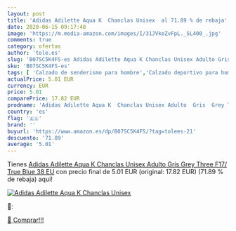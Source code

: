 ```yaml
---
layout: post
title: 'Adidas Adilette Aqua K  Chanclas Unisex  al 71.89 % de rebaja'
date: 2020-06-15 09:17:48
image: 'https://m.media-amazon.com/images/I/31JVkeZvFpL._SL400_.jpg'
comments: true
category: ofertas
author: 'tole.es'
slug: 'B07SC5K4FS-es Adidas Adilette Aqua K Chanclas Unisex Adulto Gris Grey...'
sku: 'B07SC5K4FS-es'
tags: [ 'Calzado de senderismo para hombre','Calzado deportivo para hombre','Chanclas y sandalias de piscina para hombre','Zapatillas de senderismo para hombre','Zapatillas y calzado deportivo para hombre','Zapatos','Zapatos para hombre','Zapatos y complementos','chanclas', ]
actualPrice: 5.01 EUR
currency: EUR
price: 5.01
comparePrice: 17.82 EUR
prodname: 'Adidas Adilette Aqua K  Chanclas Unisex Adulto  Gris  Grey Three F17/ True Blue   38 EU'
country: 'es'
flag: '🇪🇸'
brand: ''
buyurl: 'https://www.amazon.es/dp/B07SC5K4FS/?tag=tolees-21'
descuento: '71.89'
average: '5.01'
---
```


Tienes [Adidas Adilette Aqua K  Chanclas Unisex Adulto  Gris  Grey Three F17/ True Blue   38 EU](https://www.amazon.es/dp/B07SC5K4FS/?tag=tolees-21) con precio final de  5.01 EUR (original: 17.82 EUR) (71.89 %  de rebaja) aqui!

[![Adidas Adilette Aqua K  Chanclas Unisex ](https://m.media-amazon.com/images/I/31JVkeZvFpL._SL400_.jpg)](https://www.amazon.es/dp/B07SC5K4FS/?tag=tolees-21)

🔎:


[🛒 Comprar!!!](https://www.amazon.es/dp/B07SC5K4FS/?tag=tolees-21)
